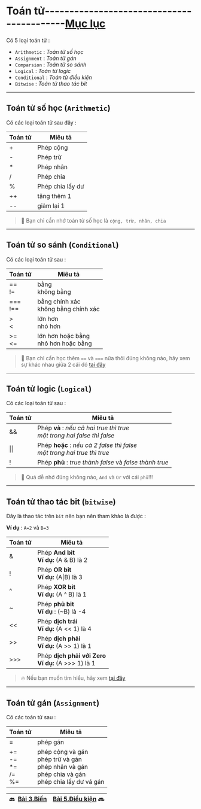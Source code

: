 # Toán tử------------------------------------------[Mục lục](https://github.com/Zenfection/Javascript)

Có 5 loại toán tử : 

- `Arithmetic` : *Toán tử số học*
- `Assignment` : *Toán tử gán*
- `Comparsion` : *Toán tử so sánh*
- `Logical` : *Toán tử logic*
- `Conditional` : *Toán tử điều kiện*
- `Bitwise` : *Toán tử thao tác bit*

---

## Toán tử số học (`Arithmetic`)

Có các loại toán tử sau đây :  

| Toán tử | Miêu tả          |
| ------- | ---------------- |
| +       | Phép cộng        |
| -       | Phép trừ         |
| *       | Phép nhân        |
| /       | Phép chia        |
| %       | Phép chia lấy dư |
| ++      | tăng thêm 1      |
| --      | giảm lại 1       |

> 🤔 Bạn chỉ cần nhớ toán tử số học là `cộng, trừ, nhân, chia`

---

## Toán tử so sánh (`Conditional`)

Có các loại toán tử sau : 

| Toán tử    | Miêu tả                                |
| ---------- | -------------------------------------- |
| ==<br>!=   | bằng<br>không bằng                     |
| ===<br>!== | bằng chính xác<br>không bằng chính xác |
| ><br><     | lớn hơn<br>nhỏ hơn                     |
| >=<br><=   | lớn hơn hoặc bằng<br>nhỏ hơn hoặc bằng |

> 🤔 Bạn chỉ cần học thêm `==` và `===` nữa thôi đúng không nào, hãy xem sự khác nhau giữa 2 cái đó [tại đây](https://quantrimang.com/inequality-va-strict-inequality-javascript-169721)

---

## Toán tử logic (`Logical`)

Có các loại toán tử sau : 

| Toán tử | Miêu tả                                                                      |
| ------- | ---------------------------------------------------------------------------- |
| &&      | Phép **và** : *nếu cả hai true thì true* <br>*một trong hai false thì false* |
| \|\|    | Phép **hoặc** : *nếu cả 2 false thì false*<br>*một trong hai true thì true*  |
| !       | Phép **phủ** : *true thành false* và *false thành true*                      |

> 🤔 Quá dễ nhớ đúng không nào, `And` và `Or` với cái `phủ`!!!

---

## Toán tử thao tác bit (`bitwise`)

Đây là thao tác trên `bit` nên bạn nên tham khảo là được : 

**Ví dụ** : `A=2` và `B=3`

| Toán tử | Miêu tả                                                  |
| ------- | -------------------------------------------------------- |
| &       | Phép **And bit** <br>**Ví dụ:** (A & B) là 2             |
| !       | Phép **OR bit**<br>**Ví dụ:** (A\|B) là 3                |
| ^       | Phép **XOR bit**<br>**Ví dụ:** (A ^ B) là 1              |
| ~       | Phép **phủ bit**<br>**Ví dụ** : (~B) là -4               |
| <<      | Phép **dịch trái**<br>**Ví dụ:** (A << 1) là 4           |
| >>      | Phép **dịch phải**<br>**Ví dụ:** (A >> 1) là 1           |
| >>>     | Phép **dịch phải với Zero**<br>**Ví dụ:** (A >>> 1) là 1 |

> 🔥 Nếu bạn muốn tìm hiểu, hãy xem [tại đây](https://openplanning.net/12281/cac-toan-tu-bitwise)

---

## Toán tử gán (`Assignment`)

Có các toán tử sau :

| Toán tử                    | Miêu tả                                                                                                  |
| -------------------------- | -------------------------------------------------------------------------------------------------------- |
| =                          | phép gán                                                                                                 |
| +=<br>-=<br>*=<br>/=<br>%= | phép cộng và gán <br>phép trừ và gán <br>phép nhân và gán<br>phép chia và gán<br>phép chia lấy dư vá gán |

| 🔙  [Bài 3.Biến](https://github.com/Zenfection/Javascript/blob/master/Javascript%20Basic/3.Bien.md) | [Bài 5.Điều kiện](https://github.com/Zenfection/Javascript/blob/master/Javascript%20Basic/5.Dieukien.md) 🔜 |
| ------------------------------------------------------------------------------------------------------- | ------------------------------------------------------------------------------------------------------- |

